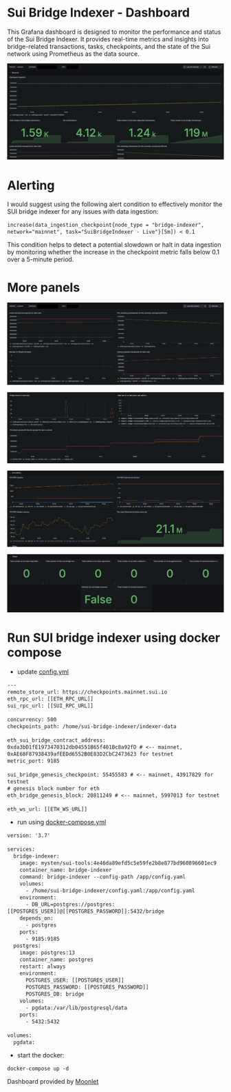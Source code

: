 # Sui Bridge Indexer - Dashboard

This Grafana dashboard is designed to monitor the performance and status of the Sui Bridge Indexer. It provides real-time metrics and insights into bridge-related transactions, tasks, checkpoints, and the state of the Sui network using Prometheus as the data source.

![overview](./images/6.png)



# Alerting

I would suggest using the following alert condition to effectively monitor the SUI bridge indexer for any issues with data ingestion:

```
increase(data_ingestion_checkpoint{node_type = "bridge-indexer", network="mainnet", task="SuiBridgeIndexer - Live"}[5m]) < 0.1
```

This condition helps to detect a potential slowdown or halt in data ingestion by monitoring whether the increase in the checkpoint metric falls below 0.1 over a 5-minute period.


# More panels
![overview](./images/7.png)

![overview](./images/3.png)

![overview](./images/4.png)

![overview](./images/5.png)


# Run SUI bridge indexer using docker compose

- update [config.yml](./run-sui-bridge-indexer/config.yml)

```
---
remote_store_url: https://checkpoints.mainnet.sui.io
eth_rpc_url: [[ETH_RPC_URL]]
sui_rpc_url: [[SUI_RPC_URL]]

concurrency: 500
checkpoints_path: /home/sui-bridge-indexer/indexer-data

eth_sui_bridge_contract_address: 0xda3bD1fE1973470312db04551B65f401Bc8a92fD # <-- mainnet, 0xAE68F87938439afEEDd6552B0E83D2CbC2473623 for testnet
metric_port: 9185

sui_bridge_genesis_checkpoint: 55455583 # <-- mainnet, 43917829 for testnet
# genesis block number for eth
eth_bridge_genesis_block: 20811249 # <-- mainnet, 5997013 for testnet

eth_ws_url: [[ETH_WS_URL]]
```

- run using [docker-compose.yml](./run-sui-bridge-indexer/docker-compose.yml)

```
version: '3.7'

services:
  bridge-indexer:
    image: mysten/sui-tools:4e46da89efd5c5e59fe2b8e877bd960896601ec9
    container_name: bridge-indexer
    command: bridge-indexer --config-path /app/config.yaml
    volumes:
      - /home/sui-bridge-indexer/config.yaml:/app/config.yaml
    environment:
      - DB_URL=postgres://postgres:[[POSTGRES_USER]]@[[POSTGRES_PASSWORD]]:5432/bridge
    depends_on:
      - postgres
    ports:
      - 9185:9185
  postgres:
    image: postgres:13
    container_name: postgres
    restart: always
    environment:
      POSTGRES_USER: [[POSTGRES_USER]]
      POSTGRES_PASSWORD: [[POSTGRES_PASSWORD]]
      POSTGRES_DB: bridge
    volumes:
      - pgdata:/var/lib/postgresql/data
    ports:
      - 5432:5432

volumes:
  pgdata:
```


- start the docker:

```
docker-compose up -d
```


Dashboard provided by [Moonlet](https://moonlet.io)